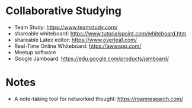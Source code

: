 # Collaborative Studying

- Team Study: https://www.teamstudy.com/ 
- shareable whiteboard: https://www.tutorialspoint.com/whiteboard.htm
- shareable Latex editor: https://www.overleaf.com/
- Real-Time Online Whiteboard: https://awwapp.com/
- Meetup software
- Google Jamboard: https://edu.google.com/products/jamboard/

# Notes

- A note-taking tool for networked thought: https://roamresearch.com/

